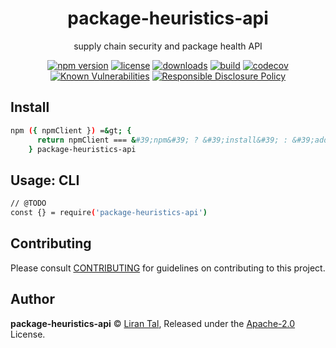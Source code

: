 <!-- markdownlint-disable -->

<p align="center"><h1 align="center">
  package-heuristics-api
</h1>

<p align="center">
  supply chain security and package health API
</p>

<p align="center">
  <a href="https://www.npmjs.org/package/package-heuristics-api"><img src="https://badgen.net/npm/v/package-heuristics-api" alt="npm version"/></a>
  <a href="https://www.npmjs.org/package/package-heuristics-api"><img src="https://badgen.net/npm/license/package-heuristics-api" alt="license"/></a>
  <a href="https://www.npmjs.org/package/package-heuristics-api"><img src="https://badgen.net/npm/dt/package-heuristics-api" alt="downloads"/></a>
  <a href="https://github.com/lirantal/package-heuristics-api/actions?workflow=CI"><img src="https://github.com/lirantal/package-heuristics-api/workflows/CI/badge.svg" alt="build"/></a>
  <a href="https://codecov.io/gh/lirantal/package-heuristics-api"><img src="https://badgen.net/codecov/c/github/lirantal/package-heuristics-api" alt="codecov"/></a>
  <a href="https://snyk.io/test/github/lirantal/package-heuristics-api"><img src="https://snyk.io/test/github/lirantal/package-heuristics-api/badge.svg" alt="Known Vulnerabilities"/></a>
  <a href="./SECURITY.md"><img src="https://img.shields.io/badge/Security-Responsible%20Disclosure-yellow.svg" alt="Responsible Disclosure Policy" /></a>
</p>

## Install

```bash
npm ({ npmClient }) =&gt; {
      return npmClient === &#39;npm&#39; ? &#39;install&#39; : &#39;add&#39;
    } package-heuristics-api
```
## Usage: CLI

```bash
// @TODO
const {} = require('package-heuristics-api')
```

## Contributing

Please consult [CONTRIBUTING](./.github/CONTRIBUTING.md) for guidelines on contributing to this project.

## Author

**package-heuristics-api** © [Liran Tal](https://github.com/lirantal), Released under the [Apache-2.0](./LICENSE) License.
